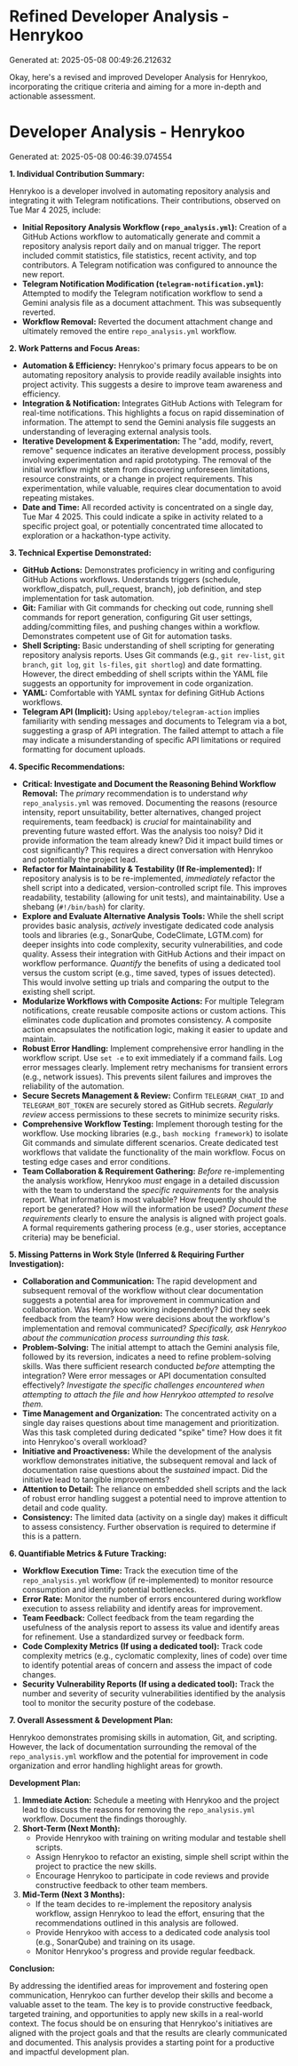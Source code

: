 # Refined Developer Analysis - Henrykoo
Generated at: 2025-05-08 00:49:26.212632

Okay, here's a revised and improved Developer Analysis for Henrykoo, incorporating the critique criteria and aiming for a more in-depth and actionable assessment.

# Developer Analysis - Henrykoo
Generated at: 2025-05-08 00:46:39.074554

**1. Individual Contribution Summary:**

Henrykoo is a developer involved in automating repository analysis and integrating it with Telegram notifications.  Their contributions, observed on Tue Mar 4 2025, include:

*   **Initial Repository Analysis Workflow (`repo_analysis.yml`):** Creation of a GitHub Actions workflow to automatically generate and commit a repository analysis report daily and on manual trigger.  The report included commit statistics, file statistics, recent activity, and top contributors.  A Telegram notification was configured to announce the new report.
*   **Telegram Notification Modification (`telegram-notification.yml`):** Attempted to modify the Telegram notification workflow to send a Gemini analysis file as a document attachment. This was subsequently reverted.
*   **Workflow Removal:** Reverted the document attachment change and ultimately removed the entire `repo_analysis.yml` workflow.

**2. Work Patterns and Focus Areas:**

*   **Automation & Efficiency:** Henrykoo's primary focus appears to be on automating repository analysis to provide readily available insights into project activity. This suggests a desire to improve team awareness and efficiency.
*   **Integration & Notification:** Integrates GitHub Actions with Telegram for real-time notifications. This highlights a focus on rapid dissemination of information.  The attempt to send the Gemini analysis file suggests an understanding of leveraging external analysis tools.
*   **Iterative Development & Experimentation:** The "add, modify, revert, remove" sequence indicates an iterative development process, possibly involving experimentation and rapid prototyping. The removal of the initial workflow might stem from discovering unforeseen limitations, resource constraints, or a change in project requirements. This experimentation, while valuable, requires clear documentation to avoid repeating mistakes.
*   **Date and Time:** All recorded activity is concentrated on a single day, Tue Mar 4 2025. This could indicate a spike in activity related to a specific project goal, or potentially concentrated time allocated to exploration or a hackathon-type activity.

**3. Technical Expertise Demonstrated:**

*   **GitHub Actions:** Demonstrates proficiency in writing and configuring GitHub Actions workflows.  Understands triggers (schedule, workflow\_dispatch, pull\_request, branch), job definition, and step implementation for task automation.
*   **Git:**  Familiar with Git commands for checking out code, running shell commands for report generation, configuring Git user settings, adding/committing files, and pushing changes within a workflow. Demonstrates competent use of Git for automation tasks.
*   **Shell Scripting:** Basic understanding of shell scripting for generating repository analysis reports. Uses Git commands (e.g., `git rev-list`, `git branch`, `git log`, `git ls-files`, `git shortlog`) and date formatting.  However, the direct embedding of shell scripts within the YAML file suggests an opportunity for improvement in code organization.
*   **YAML:** Comfortable with YAML syntax for defining GitHub Actions workflows.
*   **Telegram API (Implicit):** Using `appleboy/telegram-action` implies familiarity with sending messages and documents to Telegram via a bot, suggesting a grasp of API integration.  The failed attempt to attach a file may indicate a misunderstanding of specific API limitations or required formatting for document uploads.

**4. Specific Recommendations:**

*   **Critical: Investigate and Document the Reasoning Behind Workflow Removal:** The *primary* recommendation is to understand *why* `repo_analysis.yml` was removed.  Documenting the reasons (resource intensity, report unsuitability, better alternatives, changed project requirements, team feedback) is *crucial* for maintainability and preventing future wasted effort. Was the analysis too noisy? Did it provide information the team already knew? Did it impact build times or cost significantly?  This requires a direct conversation with Henrykoo and potentially the project lead.
*   **Refactor for Maintainability & Testability (If Re-implemented):** If repository analysis is to be re-implemented, *immediately* refactor the shell script into a dedicated, version-controlled script file. This improves readability, testability (allowing for unit tests), and maintainability.  Use a shebang (`#!/bin/bash`) for clarity.
*   **Explore and Evaluate Alternative Analysis Tools:** While the shell script provides basic analysis, *actively* investigate dedicated code analysis tools and libraries (e.g., SonarQube, CodeClimate, LGTM.com) for deeper insights into code complexity, security vulnerabilities, and code quality.  Assess their integration with GitHub Actions and their impact on workflow performance. *Quantify* the benefits of using a dedicated tool versus the custom script (e.g., time saved, types of issues detected). This would involve setting up trials and comparing the output to the existing shell script.
*   **Modularize Workflows with Composite Actions:** For multiple Telegram notifications, create reusable composite actions or custom actions. This eliminates code duplication and promotes consistency.  A composite action encapsulates the notification logic, making it easier to update and maintain.
*   **Robust Error Handling:** Implement comprehensive error handling in the workflow script. Use `set -e` to exit immediately if a command fails. Log error messages clearly. Implement retry mechanisms for transient errors (e.g., network issues).  This prevents silent failures and improves the reliability of the automation.
*   **Secure Secrets Management & Review:** Confirm `TELEGRAM_CHAT_ID` and `TELEGRAM_BOT_TOKEN` are securely stored as GitHub secrets. *Regularly review* access permissions to these secrets to minimize security risks.
*   **Comprehensive Workflow Testing:** Implement thorough testing for the workflow.  Use mocking libraries (e.g., `bash mocking framework`) to isolate Git commands and simulate different scenarios. Create dedicated test workflows that validate the functionality of the main workflow.  Focus on testing edge cases and error conditions.
*   **Team Collaboration & Requirement Gathering:** *Before* re-implementing the analysis workflow, Henrykoo *must* engage in a detailed discussion with the team to understand the *specific requirements* for the analysis report. What information is most valuable? How frequently should the report be generated? How will the information be used? *Document these requirements* clearly to ensure the analysis is aligned with project goals.  A formal requirements gathering process (e.g., user stories, acceptance criteria) may be beneficial.

**5. Missing Patterns in Work Style (Inferred & Requiring Further Investigation):**

*   **Collaboration and Communication:** The rapid development and subsequent removal of the workflow without clear documentation suggests a potential area for improvement in communication and collaboration.  Was Henrykoo working independently? Did they seek feedback from the team?  How were decisions about the workflow's implementation and removal communicated?  *Specifically, ask Henrykoo about the communication process surrounding this task.*
*   **Problem-Solving:** The initial attempt to attach the Gemini analysis file, followed by its reversion, indicates a need to refine problem-solving skills. Was there sufficient research conducted *before* attempting the integration? Were error messages or API documentation consulted effectively?  *Investigate the specific challenges encountered when attempting to attach the file and how Henrykoo attempted to resolve them.*
*   **Time Management and Organization:** The concentrated activity on a single day raises questions about time management and prioritization. Was this task completed during dedicated "spike" time? How does it fit into Henrykoo's overall workload?
*   **Initiative and Proactiveness:** While the development of the analysis workflow demonstrates initiative, the subsequent removal and lack of documentation raise questions about the *sustained* impact. Did the initiative lead to tangible improvements?
*   **Attention to Detail:** The reliance on embedded shell scripts and the lack of robust error handling suggest a potential need to improve attention to detail and code quality.
*   **Consistency:**  The limited data (activity on a single day) makes it difficult to assess consistency. Further observation is required to determine if this is a pattern.

**6. Quantifiable Metrics & Future Tracking:**

*   **Workflow Execution Time:** Track the execution time of the `repo_analysis.yml` workflow (if re-implemented) to monitor resource consumption and identify potential bottlenecks.
*   **Error Rate:** Monitor the number of errors encountered during workflow execution to assess reliability and identify areas for improvement.
*   **Team Feedback:** Collect feedback from the team regarding the usefulness of the analysis report to assess its value and identify areas for refinement. Use a standardized survey or feedback form.
*   **Code Complexity Metrics (If using a dedicated tool):** Track code complexity metrics (e.g., cyclomatic complexity, lines of code) over time to identify potential areas of concern and assess the impact of code changes.
*   **Security Vulnerability Reports (If using a dedicated tool):** Track the number and severity of security vulnerabilities identified by the analysis tool to monitor the security posture of the codebase.

**7. Overall Assessment & Development Plan:**

Henrykoo demonstrates promising skills in automation, Git, and scripting. However, the lack of documentation surrounding the removal of the `repo_analysis.yml` workflow and the potential for improvement in code organization and error handling highlight areas for growth.

**Development Plan:**

1.  **Immediate Action:** Schedule a meeting with Henrykoo and the project lead to discuss the reasons for removing the `repo_analysis.yml` workflow. Document the findings thoroughly.
2.  **Short-Term (Next Month):**
    *   Provide Henrykoo with training on writing modular and testable shell scripts.
    *   Assign Henrykoo to refactor an existing, simple shell script within the project to practice the new skills.
    *   Encourage Henrykoo to participate in code reviews and provide constructive feedback to other team members.
3.  **Mid-Term (Next 3 Months):**
    *   If the team decides to re-implement the repository analysis workflow, assign Henrykoo to lead the effort, ensuring that the recommendations outlined in this analysis are followed.
    *   Provide Henrykoo with access to a dedicated code analysis tool (e.g., SonarQube) and training on its usage.
    *   Monitor Henrykoo's progress and provide regular feedback.

**Conclusion:**

By addressing the identified areas for improvement and fostering open communication, Henrykoo can further develop their skills and become a valuable asset to the team. The key is to provide constructive feedback, targeted training, and opportunities to apply new skills in a real-world context. The focus should be on ensuring that Henrykoo's initiatives are aligned with the project goals and that the results are clearly communicated and documented. This analysis provides a starting point for a productive and impactful development plan.
